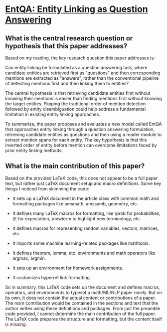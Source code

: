 # [EntQA: Entity Linking as Question Answering](https://arxiv.org/abs/2110.02369v2)

## What is the central research question or hypothesis that this paper addresses?

 Based on my reading, the key research question this paper addresses is: 

Can entity linking be formulated as a question answering task, where candidate entities are retrieved first as "questions" and then corresponding mentions are extracted as "answers", rather than the conventional pipeline of detecting mentions first and then linking them to entities?

The central hypothesis is that retrieving candidate entities first without knowing their mentions is easier than finding mentions first without knowing the target entities. Flipping the traditional order of mention detection followed by entity disambiguation could help address a fundamental limitation in existing entity linking approaches.

To summarize, the paper proposes and evaluates a new model called EntQA that approaches entity linking through a question answering formulation, retrieving candidate entities as questions and then using a reader module to extract mention spans for each entity. The key hypothesis is that this inverted order of entity before mention can overcome limitations faced by prior entity linking methods.


## What is the main contribution of this paper?

 Based on the provided LaTeX code, this does not appear to be a full paper text, but rather just LaTeX document setup and macro definitions. Some key things I noticed from skimming the code:

- It sets up a LaTeX document in the article class with common math and formatting packages like amsmath, amssymb, geometry, etc. 

- It defines many LaTeX macros for formatting, like \prob for probabilities, \E for expectation, \newterm to highlight new terminology, etc.

- It defines macros for representing random variables, vectors, matrices, etc.

- It imports some machine learning-related packages like mathtools.

- It defines theorem, lemma, etc. environments and math operators like argmax, argmin. 

- It sets up an environment for homework assignments.

- It customizes hyperref link formatting.

So in summary, this LaTeX code sets up the document and defines macros, operators, and environments to typeset a math/ML/NLP paper nicely. But on its own, it does not contain the actual content or contributions of a paper. The main contribution would be contained in the sections and text that the author writes using these definitions and packages. From just the preamble code provided, I cannot determine the main contribution of the full paper. The LaTeX code prepares the structure and formatting, but the content itself is missing.
